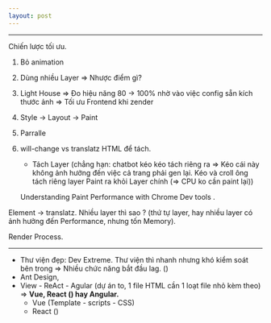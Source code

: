 ```yaml
---
layout: post
---
```


---
Chiến lược tối ưu. 
1. Bỏ animation 
2. Dùng nhiều Layer => Nhược điểm gì? 
3. Light House => Đo hiệu năng 80 -> 100% nhờ vào việc config sẵn kích thước ảnh => Tối ưu Frontend khi zender 
4. Style -> Layout -> Paint
5. Parralle 
6. will-change  vs translatz HTML để tách.
    - Tách Layer (chẳng hạn: chatbot kéo kéo tách riêng ra => Kéo cái này không ảnh hưởng đến việc cả trang phải gen lại. Kéo và croll ông tách riêng layer Paint ra khỏi Layer chính (=> CPU ko cần paint lại))

   Understanding Paint Performance with Chrome Dev tools . 

Element -> translatz. Nhiều layer thì sao ? (thứ tự layer, hay nhiều layer có ảnh hưởng đến Performance, nhưng tốn Memory).

Render Process. 



--- 
- Thư viện đẹp: Dev Extreme. Thư viện thì nhanh nhưng khó kiểm soát bên trong => Nhiều chức năng bắt đầu lag. ()
- Ant Design, 
- View - ReAct - Agular (dự án to, 1 file HTML cần 1 loạt file nhỏ kèm theo) => **Vue, React () hay Angular.** 
	- Vue (Template - scripts - CSS)
	- React ()